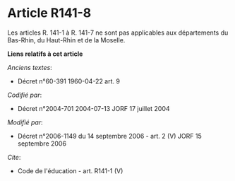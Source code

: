 # Article R141-8

Les articles R. 141-1 à R. 141-7 ne sont pas applicables aux départements du Bas-Rhin, du Haut-Rhin et de la Moselle.

**Liens relatifs à cet article**

_Anciens textes_:

  - Décret n°60-391 1960-04-22 art. 9

_Codifié par_:

  - Décret n°2004-701 2004-07-13 JORF 17 juillet 2004

_Modifié par_:

  - Décret n°2006-1149 du 14 septembre 2006 - art. 2 (V) JORF 15 septembre 2006

_Cite_:

  - Code de l'éducation - art. R141-1 (V)
